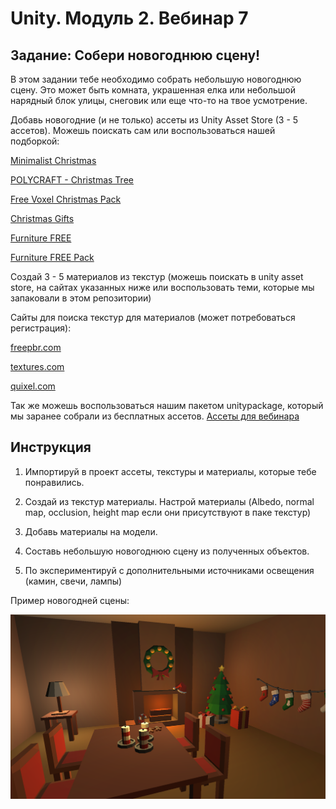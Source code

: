 # Unity. Модуль 2. Вебинар 7

## Задание: Собери новогоднюю сцену!

В этом задании тебе необходимо собрать небольшую новогоднюю сцену. Это может быть комната, украшенная елка или небольшой нарядный блок улицы, снеговик или еще что-то на твое усмотрение.

Добавь новогодние (и не только) ассеты из Unity Asset Store (3 - 5 ассетов). Можешь поискать сам или воспользоваться нашей подборкой:

[Minimalist Christmas](https://assetstore.unity.com/packages/3d/environments/minimalist-christmas-50549)

[POLYCRAFT - Christmas Tree](https://assetstore.unity.com/packages/3d/vegetation/trees/polycraft-christmas-tree-108277)

[Free Voxel Christmas Pack](https://assetstore.unity.com/packages/3d/environments/free-voxel-christmas-pack-209907)

[Christmas Gifts](https://assetstore.unity.com/packages/3d/props/interior/christmas-gifts-52190)

[Furniture FREE](https://assetstore.unity.com/packages/3d/props/furniture/furniture-free-260522)

[Furniture FREE Pack](https://assetstore.unity.com/packages/3d/props/furniture/furniture-free-pack-192628)

Создай 3 - 5 материалов из текстур (можешь поискать в unity asset store, на сайтах указанных ниже или воспользовать теми, которые мы запаковали в этом репозитории)

Сайты для поиска текстур для материалов (может потребоваться регистрация):

[freepbr.com](https://freepbr.com/)

[textures.com](https://www.textures.com/)

[quixel.com](https://quixel.com/megascans/collections?category=essential&category=3d)

Так же можешь воспользоваться нашим пакетом unitypackage, который мы заранее собрали из бесплатных ассетов.
[Ассеты для вебинара](https://github.com/copetonrob/YP_Unity_M2_W7/blob/main/new_year.unitypackage)

## Инструкция

1. Импортируй в проект ассеты, текстуры и материалы, которые тебе понравились.

2. Создай из текстур материалы. Настрой материалы (Albedo, normal map, occlusion, height map если они присутствуют в паке текстур)

3. Добавь материалы на модели.

4. Составь небольшую новогоднюю сцену из полученных объектов.

5. По экспериментируй с дополнительными источниками освещения (камин, свечи, лампы)

Пример новогодней сцены:

<img src="https://github.com/copetonrob/YP_Unity_M2_W7/blob/main/img/img1.png" width="800"/>

